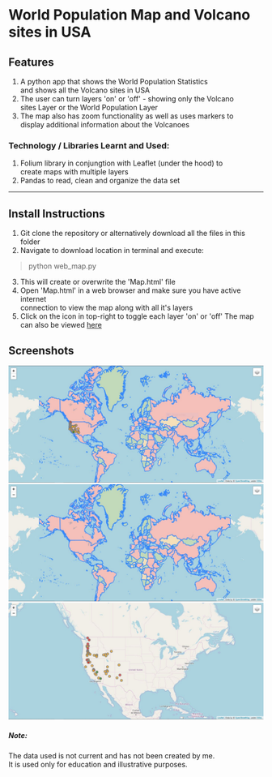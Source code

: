 # World Population Map and Volcano sites in USA

## Features

1. A python app that shows the World Population Statistics  
and shows all the Volcano sites in USA
2. The user can turn layers 'on' or 'off' - showing only the Volcano  
sites Layer or the World Population Layer
3. The map also has zoom functionality as well as uses markers to  
display additional information about the Volcanoes

### Technology / Libraries Learnt and Used:
1. Folium library in conjungtion with Leaflet (under the hood) to  
create maps with multiple layers
2. Pandas to read, clean and organize the data set

---

## Install Instructions

1. Git clone the repository or alternatively download all the files in this folder
2. Navigate to download location in terminal and execute:
> python web_map.py
3. This will create or overwrite the 'Map.html' file
4. Open 'Map.html' in a web browser and make sure you have active internet  
connection to view the map along with all it's layers
5. Click on the icon in top-right to toggle each layer 'on' or 'off'
The map can also be viewed [here](http://python-folium-map.epizy.com/)

## Screenshots

![alt text](https://github.com/karanshah229/Python-Projects/blob/master/2._World_Population_and_Volcano_Map/screenshots/Both_layers.JPG "Web Map - All Layers")  
![alt text](https://github.com/karanshah229/Python-Projects/blob/master/2._World_Population_and_Volcano_Map/screenshots/Population_layer.JPG "Web Map - All Layers")  
![alt text](https://github.com/karanshah229/Python-Projects/blob/master/2._World_Population_and_Volcano_Map/screenshots/Volcano_layer.JPG "Web Map - All Layers")  

##### Note:
The data used is not current and has not been created by me.  
It is used only for education and illustrative purposes.
